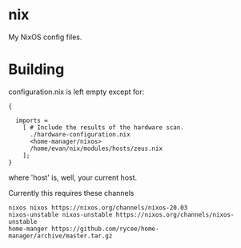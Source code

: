 # nix

My NixOS config files.

# Building

configuration.nix is left empty except for:

```
{

  imports =
    [ # Include the results of the hardware scan.
      ./hardware-configuration.nix
      <home-manager/nixos>
      /home/evan/nix/modules/hosts/zeus.nix
    ];
}
```

where 'host' is, well, your current host.

Currently this requires these channels

```
nixos nixos https://nixos.org/channels/nixos-20.03
nixos-unstable nixos-unstable https://nixos.org/channels/nixos-unstable
home-manger https://github.com/rycee/home-manager/archive/master.tar.gz
```
